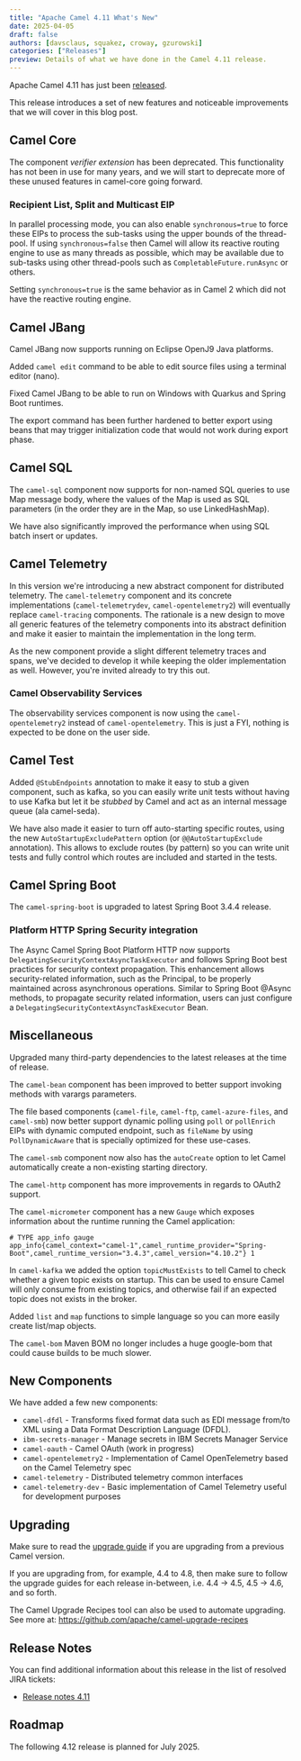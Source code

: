 ```yaml
---
title: "Apache Camel 4.11 What's New"
date: 2025-04-05
draft: false
authors: [davsclaus, squakez, croway, gzurowski]
categories: ["Releases"]
preview: Details of what we have done in the Camel 4.11 release.
---
```


Apache Camel 4.11 has just been [released](/blog/2025/04/RELEASE-4.11.0/).

This release introduces a set of new features and noticeable improvements that we will cover in this blog post.

## Camel Core

The component _verifier extension_ has been deprecated. This functionality has not been in use for many years,
and we will start to deprecate more of these unused features in camel-core going forward.

### Recipient List, Split and Multicast EIP

In parallel processing mode, you can also enable `synchronous=true` to force these EIPs to process
the sub-tasks using the upper bounds of the thread-pool. If using `synchronous=false` then Camel
will allow its reactive routing engine to use as many threads as possible, which may be available
due to sub-tasks using other thread-pools such as `CompletableFuture.runAsync` or others.

Setting `synchronous=true` is the same behavior as in Camel 2 which did not have the reactive routing engine.

## Camel JBang

Camel JBang now supports running on Eclipse OpenJ9 Java platforms.

Added `camel edit` command to be able to edit source files using a terminal editor (nano).

Fixed Camel JBang to be able to run on Windows with Quarkus and Spring Boot runtimes.

The export command has been further hardened to better export using beans that may trigger initialization code
that would not work during export phase.

## Camel SQL

The `camel-sql` component now supports for non-named SQL queries to use Map message body, where the values
of the Map is used as SQL parameters (in the order they are in the Map, so use LinkedHashMap).

We have also significantly improved the performance when using SQL batch insert or updates.

## Camel Telemetry

In this version we're introducing a new abstract component for distributed telemetry. The `camel-telemetry` component and its concrete implementations (`camel-telemetrydev`, `camel-opentelemetry2`) will eventually replace `camel-tracing` components. The rationale is a new design to move all generic features of the telemetry components into its abstract definition and make it easier to maintain the implementation in the long term.

As the new component provide a slight different telemetry traces and spans, we've decided to develop it while keeping the older implementation as well. However, you're invited already to try this out.

### Camel Observability Services

The observability services component is now using the `camel-opentelemetry2` instead of `camel-opentelemetry`. This is just a FYI, nothing is expected to be done on the user side.

## Camel Test

Added `@StubEndpoints` annotation to make it easy to stub a given component, such as kafka, so you
can easily write unit tests without having to use Kafka but let it be _stubbed_ by Camel and act
as an internal message queue (ala camel-seda).

We have also made it easier to turn off auto-starting specific routes, using the new `AutoStartupExcludePattern` option (or `@@AutoStartupExclude` annotation).
This allows to exclude routes (by pattern) so you can write unit tests  and fully control which routes are included and started in the tests.

## Camel Spring Boot

The `camel-spring-boot` is upgraded to latest Spring Boot 3.4.4 release.

### Platform HTTP Spring Security integration

The Async Camel Spring Boot Platform HTTP now supports `DelegatingSecurityContextAsyncTaskExecutor` and follows Spring Boot best practices for security context propagation. This enhancement allows security-related information, such as the Principal, to be properly maintained across asynchronous operations.
Similar to Spring Boot @Async methods, to propagate security related information, users can just configure a `DelegatingSecurityContextAsyncTaskExecutor` Bean.

## Miscellaneous

Upgraded many third-party dependencies to the latest releases at the time of release.

The `camel-bean` component has been improved to better support invoking methods with varargs parameters.

The file based components (`camel-file`, `camel-ftp`, `camel-azure-files`, and `camel-smb`) now better support dynamic polling using `poll` or `pollEnrich` EIPs with dynamic
computed endpoint, such as `fileName` by using `PollDynamicAware` that is specially optimized for these use-cases.

The `camel-smb` component now also has the `autoCreate` option to let Camel automatically create a non-existing starting directory.

The `camel-http` component has more improvements in regards to OAuth2 support.

The `camel-micrometer` component has a new `Gauge` which exposes information about the runtime running the Camel application:

```
# TYPE app_info gauge
app_info{camel_context="camel-1",camel_runtime_provider="Spring-Boot",camel_runtime_version="3.4.3",camel_version="4.10.2"} 1
```

In `camel-kafka` we added the option `topicMustExists` to tell Camel to check whether a given topic exists on startup.
This can be used to ensure Camel will only consume from existing topics, and otherwise fail if an expected topic does not exists in the broker.

Added `list` and `map` functions to simple language so you can more easily create list/map objects.

The `camel-bom` Maven BOM no longer includes a huge google-bom that could cause builds to be much slower.

## New Components

We have added a few new components:

- `camel-dfdl` - Transforms fixed format data such as EDI message from/to XML using a Data Format Description Language (DFDL).
- `ibm-secrets-manager` - Manage secrets in IBM Secrets Manager Service
- `camel-oauth` - Camel OAuth (work in progress)
- `camel-opentelemetry2`  - Implementation of Camel OpenTelemetry based on the Camel Telemetry spec
- `camel-telemetry` - Distributed telemetry common interfaces
- `camel-telemetry-dev` - Basic implementation of Camel Telemetry useful for development purposes

## Upgrading

Make sure to read the [upgrade guide](/manual/camel-4x-upgrade-guide-4_11.html) if you are upgrading from a previous Camel version.

If you are upgrading from, for example, 4.4 to 4.8, then make sure to follow the upgrade guides for each release in-between, i.e.
4.4 -> 4.5, 4.5 -> 4.6, and so forth.

The Camel Upgrade Recipes tool can also be used to automate upgrading.
See more at: https://github.com/apache/camel-upgrade-recipes

## Release Notes

You can find additional information about this release in the list of resolved JIRA tickets:

- [Release notes 4.11](/releases/release-4.11.0/)

## Roadmap

The following 4.12 release is planned for July 2025.

